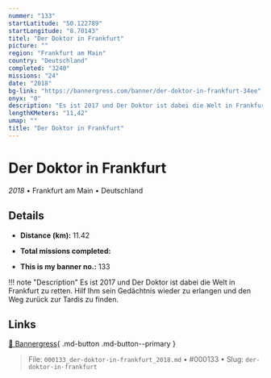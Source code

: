 ```yaml
---
nummer: "133"
startLatitude: "50.122789"
startLongitude: "8.70143"
titel: "Der Doktor in Frankfurt"
picture: ""
region: "Frankfurt am Main"
country: "Deutschland"
completed: "3240"
missions: "24"
date: "2018"
bg-link: "https://bannergress.com/banner/der-doktor-in-frankfurt-34ee"
onyx: "0"
description: "Es ist 2017 und Der Doktor ist dabei die Welt in Frankfurt zu retten. Hilf Ihm sein Gedächtnis wieder zu erlangen und den Weg zurück zur Tardis zu finden."
lengthKMeters: "11,42"
umap: ""
title: "Der Doktor in Frankfurt"
---
```

# Der Doktor in Frankfurt

*2018* • Frankfurt am Main • Deutschland



## Details
- **Distance (km):** 11.42

- **Total missions completed:** 
- **This is my banner no.:** 133


!!! note "Description"
    Es ist 2017 und Der Doktor ist dabei die Welt in Frankfurt zu retten. Hilf Ihm sein Gedächtnis wieder zu erlangen und den Weg zurück zur Tardis zu finden.



## Links
[🔗 Bannergress](https://bannergress.com/banner/der-doktor-in-frankfurt-34ee){ .md-button .md-button--primary }



> File: `000133_der-doktor-in-frankfurt_2018.md` • #000133 • Slug: `der-doktor-in-frankfurt`
